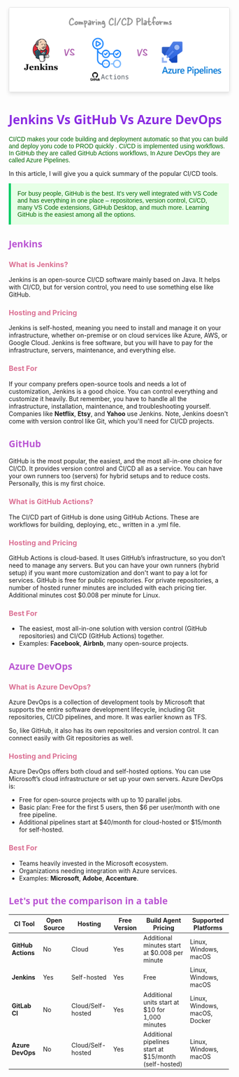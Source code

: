 <img src="images/2024-08-08-15-25-58.png" alt="Description of the image" style="max-width: 100%; height: auto; border: 1px solid #ddd; border-radius: 4px; box-shadow: 0 4px 8px rgba(0, 0, 0, 0.1);" onmouseover="this.style.transform='scale(2)'" onmouseout="this.style.transform='scale(1)'">


# <span style="color: blueviolet;Font-family: Segoe UI, sans-serif;">Jenkins Vs GitHub Vs Azure DevOps</span>

<p style="color: #006600; font-family: 'Trebuchet MS', Helvetica, sans-serif;">
CI/CD makes your code building and deployment automatic so that you can build and deploy yoru code to PROD quickly . CI/CD is implemented using workflows. In GitHub they are called GitHub Actions workflows, In Azure DevOps they are called Azure Pipelines.

In this article, I will give you a quick summary of the popular CI/CD tools.
</p>

<p style="color: #006600; font-family: 'Trebuchet MS', Helvetica, sans-serif; background-color: #e6ffe6; padding: 15px; border-left: 5px solid #00cc66;">
For busy people, GitHub is the best. It's very well integrated with VS Code and has everything in one place – repositories, version control, CI/CD, many VS Code extensions, GitHub Desktop, and much more. Learning GitHub is the easiest among all the options.
</p>

## <span style="color: MediumOrchid;Font-family: Segoe UI, sans-serif;">Jenkins</span>

### <span style="color: PaleVioletRed ">What is Jenkins?</span>
Jenkins is an open-source CI/CD software mainly based on Java. It helps with CI/CD, but for version control, you need to use something else like GitHub.

### <span style="color: PaleVioletRed ">Hosting and Pricing</span>
Jenkins is self-hosted, meaning you need to install and manage it on your infrastructure, whether on-premise or on cloud services like Azure, AWS, or Google Cloud. Jenkins is free software, but you will have to pay for the infrastructure, servers, maintenance, and everything else.

### <span style="color: PaleVioletRed ">Best For</span>
If your company prefers open-source tools and needs a lot of customization, Jenkins is a good choice. You can control everything and customize it heavily. But remember, you have to handle all the infrastructure, installation, maintenance, and troubleshooting yourself. Companies like **Netflix**, **Etsy**, and **Yahoo** use Jenkins. Note, Jenkins doesn't come with version control like Git, which you'll need for CI/CD projects.

## <span style="color: MediumOrchid;Font-family: Segoe UI, sans-serif;">GitHub</span>

GitHub is the most popular, the easiest, and the most all-in-one choice for CI/CD. It provides version control and CI/CD all as a service. You can have your own runners too (servers) for hybrid setups and to reduce costs. Personally, this is my first choice.

### <span style="color: PaleVioletRed ">What is GitHub Actions?</span>
The CI/CD part of GitHub is done using GitHub Actions. These are workflows for building, deploying, etc., written in a .yml file.

### <span style="color: PaleVioletRed ">Hosting and Pricing</span>
GitHub Actions is cloud-based. It uses GitHub’s infrastructure, so you don’t need to manage any servers. But you can have your own runners (hybrid setup) if you want more customization and don't want to pay a lot for services. GitHub is free for public repositories. For private repositories, a number of hosted runner minutes are included with each pricing tier. Additional minutes cost $0.008 per minute for Linux.

### <span style="color: PaleVioletRed ">Best For</span>
- The easiest, most all-in-one solution with version control (GitHub repositories) and CI/CD (GitHub Actions) together.
- Examples: **Facebook**, **Airbnb**, many open-source projects.

## <span style="color: MediumOrchid;Font-family: Segoe UI, sans-serif;">Azure DevOps</span>

### <span style="color: PaleVioletRed ">What is Azure DevOps?</span>
Azure DevOps is a collection of development tools by Microsoft that supports the entire software development lifecycle, including Git repositories, CI/CD pipelines, and more. It was earlier known as TFS.

So, like GitHub, it also has its own repositories and version control. It can connect easily with Git repositories as well.

### <span style="color: PaleVioletRed ">Hosting and Pricing</span>
Azure DevOps offers both cloud and self-hosted options. You can use Microsoft’s cloud infrastructure or set up your own servers. Azure DevOps is:

- Free for open-source projects with up to 10 parallel jobs.
- Basic plan: Free for the first 5 users, then $6 per user/month with one free pipeline.
- Additional pipelines start at $40/month for cloud-hosted or $15/month for self-hosted.

### <span style="color: PaleVioletRed ">Best For</span>
- Teams heavily invested in the Microsoft ecosystem.
- Organizations needing integration with Azure services.
- Examples: **Microsoft**, **Adobe**, **Accenture**.

## <span style="color: MediumOrchid;Font-family: Segoe UI, sans-serif;">Let's put the comparison in a table</span>

| CI Tool           | Open Source | Hosting         | Free Version | Build Agent Pricing                                  | Supported Platforms                  |
|-------------------|-------------|-----------------|--------------|-----------------------------------------------------|--------------------------------------|
| **GitHub Actions**| No          | Cloud           | Yes          | Additional minutes start at $0.008 per minute       | Linux, Windows, macOS                |
| **Jenkins**       | Yes         | Self-hosted     | Yes          | Free                                                | Linux, Windows, macOS                |
| **GitLab CI**     | No          | Cloud/Self-hosted| Yes         | Additional units start at $10 for 1,000 minutes     | Linux, Windows, macOS, Docker        |
| **Azure DevOps**  | No          | Cloud/Self-hosted| Yes         | Additional pipelines start at $15/month (self-hosted)| Linux, Windows, macOS                |
